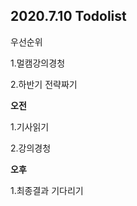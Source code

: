## 2020.7.10 Todolist



우선순위

1.멀캠강의경청

2.하반기 전략짜기



**오전**

1.기사읽기

2.강의경청



**오후**

1.최종결과 기다리기